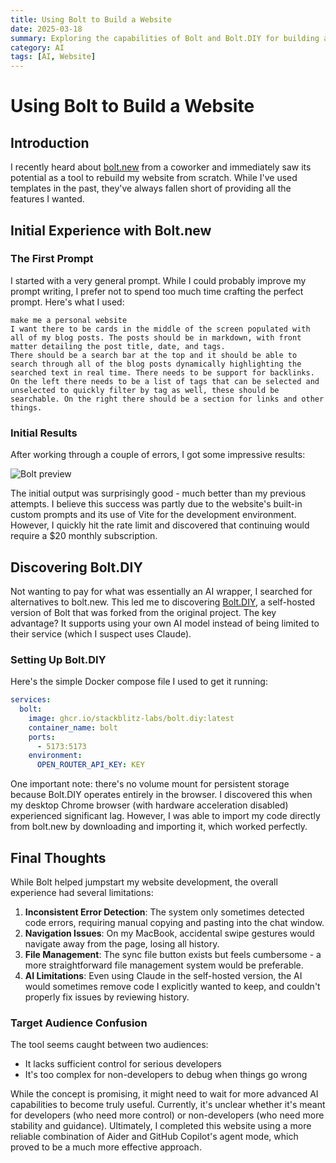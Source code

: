 ```yaml
---
title: Using Bolt to Build a Website
date: 2025-03-18
summary: Exploring the capabilities of Bolt and Bolt.DIY for building a personal website, comparing their features, limitations, and overall usability.
category: AI
tags: [AI, Website]
---
```


# Using Bolt to Build a Website

## Introduction
I recently heard about [bolt.new](https://bolt.new) from a coworker and immediately saw its potential as a tool to rebuild my website from scratch. While I've used templates in the past, they've always fallen short of providing all the features I wanted.

## Initial Experience with Bolt.new

### The First Prompt
I started with a very general prompt. While I could probably improve my prompt writing, I prefer not to spend too much time crafting the perfect prompt. Here's what I used:

```
make me a personal website
I want there to be cards in the middle of the screen populated with all of my blog posts. The posts should be in markdown, with front matter detailing the post title, date, and tags.
There should be a search bar at the top and it should be able to search through all of the blog posts dynamically highlighting the searched text in real time. There needs to be support for backlinks. On the left there needs to be a list of tags that can be selected and unselected to quickly filter by tag as well, these should be searchable. On the right there should be a section for links and other things.
```

### Initial Results
After working through a couple of errors, I got some impressive results:

![Bolt preview](/images/bolt-website.png)

The initial output was surprisingly good - much better than my previous attempts. I believe this success was partly due to the website's built-in custom prompts and its use of Vite for the development environment. However, I quickly hit the rate limit and discovered that continuing would require a $20 monthly subscription.

## Discovering Bolt.DIY

Not wanting to pay for what was essentially an AI wrapper, I searched for alternatives to bolt.new. This led me to discovering [Bolt.DIY](https://github.com/stackblitz-labs/bolt.diy), a self-hosted version of Bolt that was forked from the original project. The key advantage? It supports using your own AI model instead of being limited to their service (which I suspect uses Claude).

### Setting Up Bolt.DIY
Here's the simple Docker compose file I used to get it running:

```yaml
services:
  bolt:
    image: ghcr.io/stackblitz-labs/bolt.diy:latest
    container_name: bolt
    ports:
      - 5173:5173
    environment:
      OPEN_ROUTER_API_KEY: KEY
```

One important note: there's no volume mount for persistent storage because Bolt.DIY operates entirely in the browser. I discovered this when my desktop Chrome browser (with hardware acceleration disabled) experienced significant lag. However, I was able to import my code directly from bolt.new by downloading and importing it, which worked perfectly.

## Final Thoughts

While Bolt helped jumpstart my website development, the overall experience had several limitations:

1. **Inconsistent Error Detection**: The system only sometimes detected code errors, requiring manual copying and pasting into the chat window.
2. **Navigation Issues**: On my MacBook, accidental swipe gestures would navigate away from the page, losing all history.
3. **File Management**: The sync file button exists but feels cumbersome - a more straightforward file management system would be preferable.
4. **AI Limitations**: Even using Claude in the self-hosted version, the AI would sometimes remove code I explicitly wanted to keep, and couldn't properly fix issues by reviewing history.

### Target Audience Confusion
The tool seems caught between two audiences:
- It lacks sufficient control for serious developers
- It's too complex for non-developers to debug when things go wrong

While the concept is promising, it might need to wait for more advanced AI capabilities to become truly useful. Currently, it's unclear whether it's meant for developers (who need more control) or non-developers (who need more stability and guidance). Ultimately, I completed this website using a more reliable combination of Aider and GitHub Copilot's agent mode, which proved to be a much more effective approach.